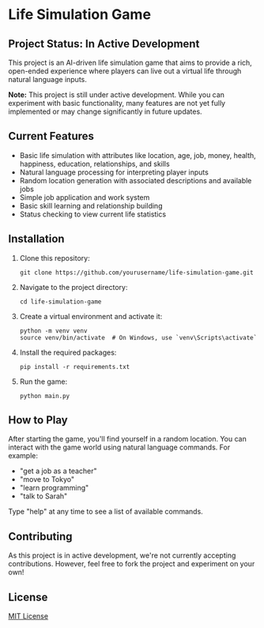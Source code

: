 # Life Simulation Game

## Project Status: In Active Development

This project is an AI-driven life simulation game that aims to provide a rich, open-ended experience where players can live out a virtual life through natural language inputs.

**Note:** This project is still under active development. While you can experiment with basic functionality, many features are not yet fully implemented or may change significantly in future updates.

## Current Features

- Basic life simulation with attributes like location, age, job, money, health, happiness, education, relationships, and skills
- Natural language processing for interpreting player inputs
- Random location generation with associated descriptions and available jobs
- Simple job application and work system
- Basic skill learning and relationship building
- Status checking to view current life statistics

## Installation

1. Clone this repository:
   ```
   git clone https://github.com/yourusername/life-simulation-game.git
   ```

2. Navigate to the project directory:
   ```
   cd life-simulation-game
   ```

3. Create a virtual environment and activate it:
   ```
   python -m venv venv
   source venv/bin/activate  # On Windows, use `venv\Scripts\activate`
   ```

4. Install the required packages:
   ```
   pip install -r requirements.txt
   ```

5. Run the game:
   ```
   python main.py
   ```

## How to Play

After starting the game, you'll find yourself in a random location. You can interact with the game world using natural language commands. For example:

- "get a job as a teacher"
- "move to Tokyo"
- "learn programming"
- "talk to Sarah"

Type "help" at any time to see a list of available commands.

## Contributing

As this project is in active development, we're not currently accepting contributions. However, feel free to fork the project and experiment on your own!

## License

[MIT License](LICENSE)
